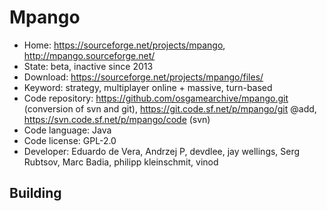 # Mpango

- Home: https://sourceforge.net/projects/mpango, http://mpango.sourceforge.net/
- State: beta, inactive since 2013
- Download: https://sourceforge.net/projects/mpango/files/
- Keyword: strategy, multiplayer online + massive, turn-based
- Code repository: https://github.com/osgamearchive/mpango.git (conversion of svn and git), https://git.code.sf.net/p/mpango/git @add, https://svn.code.sf.net/p/mpango/code (svn)
- Code language: Java
- Code license: GPL-2.0
- Developer: Eduardo de Vera, Andrzej P, devdlee, jay wellings, Serg Rubtsov, Marc Badia, philipp kleinschmit, vinod

## Building
